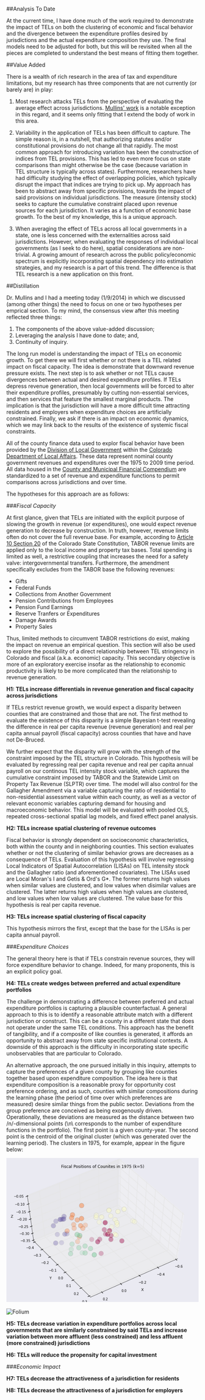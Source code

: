 ##Analysis To Date

At the current time, I have done much of the work required to demonstrate the impact of TELs on both the clustering of economic and fiscal behavior and the divergence between the expenditure profiles desired by jurisdictions and the actual expenditure composition they use.  The final models need to be adjusted for both, but this will be revisited when all the pieces are completed to understand the best means of fitting them together.

##Value Added

There is a wealth of rich research in the area of tax and expenditure limitations, but my research has three components that are not currently (or barely are) in play:

1. Most research attacks TELs from the perspective of evaluating the average effect across jurisdictions.  [Mullins' work](http://onlinelibrary.wiley.com/doi/10.1111/j.0275-1100.2004.00350.x/abstract;jsessionid=6EF2FF4ACCC437DBE4BAACA6016F3945.f02t03?deniedAccessCustomisedMessage=&userIsAuthenticated=false) is a notable exception in this regard, and it seems only fitting that I extend the body of work in this area.

2. Variability in the application of TELs has been difficult to capture.  The simple reason is, in a nutshell, that authorizing statutes and/or constitutional provisions do not change all that rapidly.  The most common approach for introducing variation has been the construction of indices from TEL provisions.  This has led to even more focus on state comparisons than might otherwise be the case (because variation in TEL structure is typically across states).  Furthermore, researchers have had difficulty studying the effect of overlapping policies, which typically disrupt the impact that indices are trying to pick up.  My approach has been to abstract away from specific provisions, towards the impact of said provisions on individual jurisdictions.  The measure (intensity stock) seeks to capture the cumulative constraint placed upon revenue sources for each jurisdiction.  It varies as a function of economic base growth.  To the best of my knowledge, this is a unique approach.

3. When averaging the effect of TELs across all local governments in a state, one is less concerned with the externalities across said jurisdictions.  However, when evaluating the responses of individual local governments (as I seek to do here), spatial considerations are non-trivial.  A growing amount of research across the public policy/economic spectrum is explicitly incorporating spatial dependency into estimation strategies, and my research is a part of this trend.  The difference is that TEL research is a new application on this front.

##Distillation

Dr. Mullins and I had a meeting today (1/9/2014) in which we discussed (among other things) the need to focus on one or two hypotheses per emprical section.  To my mind, the consensus view after this meeting reflected three things:

1. The components of the above value-added discussion;
2. Leveraging the analysis I have done to date; and,
3. Continuity of inquiry.

The long run model is understanding the impact of TELs on economic growth.  To get there we will first whether or not there is a TEL related impact on fiscal capacity.  The idea is demonstrate that downward revenue pressure exists.  The next step is to ask whether or not TELs cause divergences between actual and desired expenditure profiles.  If TELs depress revenue generation, then local governments will be forced to alter their expenditure profiles, presumably by cutting non-essential services, and then services that feature the smallest marginal products.  The implication is that the jurisdiction will have a more difficult time attracting residents and employers when expenditure choices are artificially constrained.  Finally, we ask if there is an impact on economic dynamics, which we may link back to the results of the existence of systemic fiscal constraints.

All of the county finance data used to explor fiscal behavior have been provided by the [Division of Local Government](http://www.colorado.gov/cs/Satellite/DOLA-Main/CBON/1251590375285) within the [Colorado Department of Local Affairs](http://www.colorado.gov/cs/Satellite/DOLA-Main/CBON/1251589672852).  These data represent nominal county government revenues and expenditures over the 1975 to 2009 time period.  All data housed in the [County and Municipal Financial Compendium](http://www.colorado.gov/cs/Satellite/DOLA-Main/CBON/1251595228967) are standardized to a set of revenue and expenditure functions to permit comparisons across jurisdictions and over time.

The hypotheses for this approach are as follows:

###*Fiscal Capacity*

At first glance, given that TELs are initiated with the explicit purpose of slowing the growth in revenue (or expenditures), one would expect revenue generation to decrease by construction.  In truth, however, revenue limits often do not cover the full revenue base.  For example, according to [Article 10 Section 20](http://ballotpedia.org/Article_X,_Colorado_Constitution#Section_20) of the Colorado State Constitution, TABOR revenue limits are applied only to the local income and property tax bases.  Total spending is limited as well, a restrictive coupling that increases the need for a safety valve: intergovernmental transfers.  Furthermore, the amendment specifically excludes from the TABOR base the following revenues:

+ Gifts
+ Federal Funds
+ Collections from Another Government
+ Pension Contributions from Employees
+ Pension Fund Earnings
+ Reserve Tranfers or Expenditures
+ Damage Awards
+ Property Sales

Thus, limited methods to circumvent TABOR restrictions do exist, making the impact on revenue an empirical question.  This section will also be used to explore the possibility of a direct relationship between TEL stringency in Colorado and fiscal (a.k.a. economic) capacity.  This secondary objective is more of an exploratory exercise insofar as the relationship to economic productivity is likely to be more complicated than the relationship to revenue generation.

**H1:  TELs increase differentials in revenue generation and fiscal capacity across jurisdictions**

If TELs restrict revenue growth, we would expect a disparity between counties that are constrained and those that are not.  The first method to evaluate the existence of this disparity is a simple Bayesian t-test revealing the difference in real per capita revenue (revenue generation) and real per capita annual payroll (fiscal capacity) across counties that have and have not De-Bruced.  

We further expect that the disparity will grow with the strength of the constraint imposed by the TEL structure in Colorado.  This hypothesis will be evaluated by regressing real per capita revenue and real per capita annual payroll on our continous TEL intensity stock variable, which captures the cumulative constraint imposed by TABOR and the Statewide Limit on Property Tax Revenue (SLPTR) over time.  The model will also control for the Gallagher Amendment via a variable capturing the ratio of residential to non-residential assessment value within each county, as well as a vector of relevant economic variables capturing demand for housing and macroeconomic behavior.  This model will be evaluated with pooled OLS, repeated cross-sectional spatial lag models, and fixed effect panel analysis.

**H2:  TELs increase spatial clustering of revenue outcomes**

Fiscal behavior is strongly dependent on socioeconomic characteristics, both within the county and in neighboring counties.  This section evaluates whether or not the clustering of similar behavior grows are decreases as a consequence of TELs.  Evaluation of this hypothesis will involve regressing Local Indicators of Spatial Autocorrelation (LISAs) on TEL intensity stock and the Gallagher ratio (and aforementioned covariates).  The LISAs used are Local Moran's I and Getis & Ord's G\*.  The former returns high values when similar values are clustered, and low values when disimilar values are clustered.  The latter returns high values when high values are clustered, and low values when low values are clustered.  The value base for this hypothesis is real per capita revenue.

**H3:  TELs increase spatial clustering of fiscal capacity**

This hypothesis mirrors the first, except that the base for the LISAs is per capita annual payroll.


###*Expenditure Choices*

The general theory here is that if TELs constrain revenue sources, they will force expenditure behavior to change.  Indeed, for many proponents, this is an explicit policy goal.

**H4:  TELs create wedges between preferred and actual expenditure portfolios**

The challenge in demonstrating a difference between preferred and actual expenditure portfolios is capturing a plausible counterfactual.  A general approach to this is to identify a reasonable attribute match with a different jurisdiction or construct.  This can be a county in a different state that does not operate under the same TEL conditions.  This approach has the benefit of tangibility, and if a composite of like counties is generated, it affords an opportunity to abstract away from state specific institutional contexts.  A downside of this approach is the difficulty in incorporating state specific unobservables that are particular to Colorado.  

An alternative approach, the one pursued initially in this inquiry, attempts to capture the preferences of a given county by grouping like counties together based upon expenditure composition.  The idea here is that expenditure composition is a reasonable proxy for opportunity cost preference ordering, and as such, counties with similar compositions during the learning phase (the period of time over which preferences are measured) desire similar things from the public sector.  Deviations from the group preference are conceived as being exogenously driven.  Operationally, these deviations are measured as the distance between two /n/-dimensional points (\n\ corresponds to the number of expenditure functions in the portfolio).  The first point is a given county-year.  The second point is the centroid of the original cluster (which was generated over the learning period).  The clusters in 1975, for example, appear in the figure below:

![Fiscal Clusters](https://github.com/choct155/TEL/blob/master/ipynb/FiscClusters1975.png "Fiscal Clusters")

![Folium](http://farm3.staticflickr.com/2860/8754661081_c40e5a214c_o.jpg)

**H5:  TELs decrease variation in expenditure portfolios across local governments that are similarly constrained by said TELs and increase variation between more affluent (less constrained) and less affluent (more constrained) jurisdictions**

**H6:  TELs will reduce the propensity for capital investment**



###*Economic Impact*

**H7:  TELs decrease the attractiveness of a jurisdiction for residents**

**H8:  TELs decrease the attractiveness of a jurisdiction for employers**

